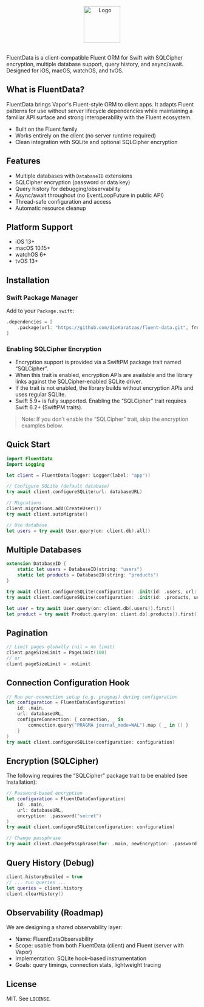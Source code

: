 <p align="center">
  <picture>
    <source media="(prefers-color-scheme: dark)" srcset="https://github.com/user-attachments/assets/afdf6b1e-74c8-4471-b470-78f4f8a540ce">
    <source media="(prefers-color-scheme: light)" srcset="https://github.com/user-attachments/assets/b952ef03-08f7-4720-b4d6-388012c377e7">
    <img src="https://github.com/user-attachments/assets/b952ef03-08f7-4720-b4d6-388012c377e7" height="96" alt="Logo">
  </picture>
  <br><br>
</p>

FluentData is a client-compatible Fluent ORM for Swift with SQLCipher encryption, multiple database support, query history, and async/await. Designed for iOS, macOS, watchOS, and tvOS.

## What is FluentData?
FluentData brings Vapor's Fluent-style ORM to client apps. It adapts Fluent patterns for use without server lifecycle dependencies while maintaining a familiar API surface and strong interoperability with the Fluent ecosystem.

- Built on the Fluent family
- Works entirely on the client (no server runtime required)
- Clean integration with SQLite and optional SQLCipher encryption

## Features
- Multiple databases with `DatabaseID` extensions
- SQLCipher encryption (password or data key)
- Query history for debugging/observability
- Async/await throughout (no EventLoopFuture in public API)
- Thread-safe configuration and access
- Automatic resource cleanup

## Platform Support
- iOS 13+
- macOS 10.15+
- watchOS 6+
- tvOS 13+

## Installation

### Swift Package Manager
Add to your `Package.swift`:
```swift
.dependencies = [
    .package(url: "https://github.com/dioKaratzas/fluent-data.git", from: "1.0.0")
]
```

### Enabling SQLCipher Encryption
- Encryption support is provided via a SwiftPM package trait named “SQLCipher”.
- When this trait is enabled, encryption APIs are available and the library links against the SQLCipher-enabled SQLite driver.
- If the trait is not enabled, the library builds without encryption APIs and uses regular SQLite.
- Swift 5.9+ is fully supported. Enabling the “SQLCipher” trait requires Swift 6.2+ (SwiftPM traits).

> Note: If you don’t enable the “SQLCipher” trait, skip the encryption examples below.

## Quick Start
```swift
import FluentData
import Logging

let client = FluentData(logger: Logger(label: "app"))

// Configure SQLite (default database)
try await client.configureSQLite(url: databaseURL)

// Migrations
client.migrations.add(CreateUser())
try await client.autoMigrate()

// Use database
let users = try await User.query(on: client.db).all()
```

## Multiple Databases
```swift
extension DatabaseID {
    static let users = DatabaseID(string: "users")
    static let products = DatabaseID(string: "products")
}

try await client.configureSQLite(configuration: .init(id: .users, url: usersURL, isDefault: true))
try await client.configureSQLite(configuration: .init(id: .products, url: productsURL))

let user = try await User.query(on: client.db(.users)).first()
let product = try await Product.query(on: client.db(.products)).first()
```

## Pagination
```swift
// Limit pages globally (nil = no limit)
client.pageSizeLimit = PageLimit(100)
// or
client.pageSizeLimit = .noLimit
```

## Connection Configuration Hook
```swift
// Run per-connection setup (e.g. pragmas) during configuration
let configuration = FluentDataConfiguration(
    id: .main,
    url: databaseURL,
    configureConnection: { connection, _ in
        connection.query("PRAGMA journal_mode=WAL").map { _ in () }
    }
)
try await client.configureSQLite(configuration: configuration)
```

## Encryption (SQLCipher)

The following requires the “SQLCipher” package trait to be enabled (see Installation):

```swift
// Password-based encryption
let configuration = FluentDataConfiguration(
    id: .main, 
    url: databaseURL, 
    encryption: .password("secret")
)
try await client.configureSQLite(configuration: configuration)

// Change passphrase
try await client.changePassphrase(for: .main, newEncryption: .password("new-secret"))
```

## Query History (Debug)
```swift
client.historyEnabled = true
// ... run queries ...
let queries = client.history
client.clearHistory()
```

## Observability (Roadmap)
We are designing a shared observability layer:

- Name: FluentDataObservability
- Scope: usable from both FluentData (client) and Fluent (server with Vapor)
- Implementation: SQLite hook–based instrumentation
- Goals: query timings, connection stats, lightweight tracing

## License
MIT. See `LICENSE`.
